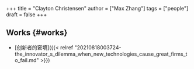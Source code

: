 +++
title = "Clayton Christensen"
author = ["Max Zhang"]
tags = ["people"]
draft = false
+++

## Works {#works}

-   [创新者的窘境]({{< relref "20210818003724-the_innovator_s_dilemma_when_new_technologies_cause_great_firms_to_fail.md" >}})
